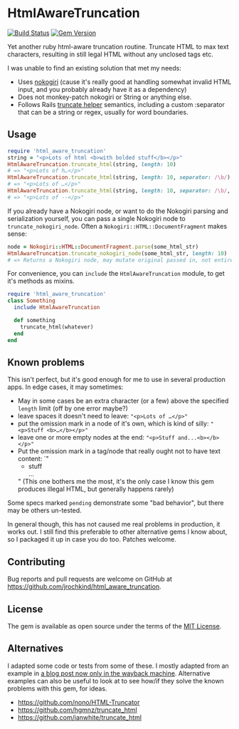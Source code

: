 # HtmlAwareTruncation
[![Build Status](https://travis-ci.org/jrochkind/html_aware_truncation.svg?branch=master)](https://travis-ci.org/jrochkind/html_aware_truncation)
[![Gem Version](https://badge.fury.io/rb/html_aware_truncation.svg)](https://badge.fury.io/rb/html_aware_truncation)

Yet another ruby html-aware truncation routine. Truncate HTML to max text characters,
resulting in still legal HTML without any unclosed tags etc.

I was unable to find an existing solution that met my needs:
* Uses [nokogiri](https://github.com/sparklemotion/nokogiri) (cause it's really good at handling somewhat invalid HTML input, and you probably already have it as a dependency)
* Does not monkey-patch nokogiri or String or anything else.
* Follows Rails [truncate helper](http://api.rubyonrails.org/classes/ActionView/Helpers/TextHelper.html#method-i-truncate)
  semantics, including a custom :separator that can be a string or regex, usually for word boundaries.


## Usage

```ruby
require 'html_aware_truncation'
string = "<p>Lots of html <b>with bolded stuff</b></p>"
HtmlAwareTruncation.truncate_html(string, length: 10)
# => "<p>Lots of h…</p>"
HtmlAwareTruncation.truncate_html(string, length: 10, separator: /\b/)
# => "<p>Lots of …</p>"
HtmlAwareTruncation.truncate_html(string, length: 10, separator: /\b/, omission: '--')
# => "<p>Lots of --</p>"
```

If you already have a Nokogiri node, or want to do the Nokogiri
parsing and serialization yourself, you can pass a single Nokogiri node
to `truncate_nokogiri_node`. Often a `Nokogiri::HTML::DocumentFragment` makes sense:

```ruby
node = Nokogiri::HTML::DocumentFragment.parse(some_html_str)
HtmlAwareTruncation.truncate_nokogiri_node(some_html_str, length: 10)
# => Returns a Nokogiri node, may mutate original passed in, not entirely sure.
```

For convenience, you can `include` the `HtmlAwareTruncation` module, to
get it's methods as mixins.

```ruby
require 'html_aware_truncation'
class Something
  include HtmlAwareTruncation

  def something
    truncate_html(whatever)
  end
end
```

## Known problems

This isn't perfect, but it's good enough for me to use in several production
apps. In edge cases, it may sometimes:

* May in some cases be an extra character (or a few) above the specified `length` limit (off by one error maybe?)
* leave spaces it doesn't need to leave: `"<p>Lots of …</p>"`
* put the omission mark in a node of it's own, which is kind of silly: `"<p>Stuff <b>…</b></p>"`
* leave one or more empty nodes at the end: `"<p>Stuff and...<b></b></p>"`
* Put the omission mark in a tag/node that really ought not to have text content: `"<ul><li>stuff</li>…</ul>"
  (This one bothers me the most, it's the only case I know this gem produces illegal HTML, but generally happens rarely)

Some specs marked `pending` demonstrate some "bad behavior", but there may be others un-tested.

In general though, this has not caused me real problems in production, it works out.
I still find this preferable to other alternative gems I know about, so I packaged it up in
case you do too. Patches welcome.

## Contributing

Bug reports and pull requests are welcome on GitHub at https://github.com/jrochkind/html_aware_truncation.


## License

The gem is available as open source under the terms of the [MIT License](http://opensource.org/licenses/MIT).

## Alternatives

I adapted some code or tests from some of these. I mostly adapted from
an example in [a blog post now only in the wayback machine](https://web-beta.archive.org/web/20160116165808/http://blog.madebydna.com/all/code/2010/06/04/ruby-helper-to-cleanly-truncate-html.html).
Alternative examples can also be useful to look at to see how/if they solve the known problems with this gem, for ideas.

* https://github.com/nono/HTML-Truncator
* https://github.com/hgmnz/truncate_html
* https://github.com/ianwhite/truncate_html


